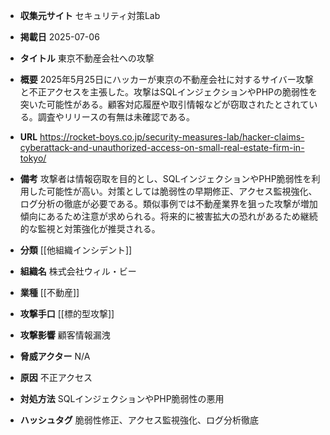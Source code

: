- **収集元サイト**
セキュリティ対策Lab

- **掲載日**
2025-07-06

- **タイトル**
東京不動産会社への攻撃

- **概要**
2025年5月25日にハッカーが東京の不動産会社に対するサイバー攻撃と不正アクセスを主張した。攻撃はSQLインジェクションやPHPの脆弱性を突いた可能性がある。顧客対応履歴や取引情報などが窃取されたとされている。調査やリリースの有無は未確認である。

- **URL**
https://rocket-boys.co.jp/security-measures-lab/hacker-claims-cyberattack-and-unauthorized-access-on-small-real-estate-firm-in-tokyo/

- **備考**
攻撃者は情報窃取を目的とし、SQLインジェクションやPHP脆弱性を利用した可能性が高い。対策としては脆弱性の早期修正、アクセス監視強化、ログ分析の徹底が必要である。類似事例では不動産業界を狙った攻撃が増加傾向にあるため注意が求められる。将来的に被害拡大の恐れがあるため継続的な監視と対策強化が推奨される。

- **分類**
[[他組織インシデント]]

- **組織名**
株式会社ウィル・ビー

- **業種**
[[不動産]]

- **攻撃手口**
[[標的型攻撃]]

- **攻撃影響**
顧客情報漏洩

- **脅威アクター**
N/A

- **原因**
不正アクセス

- **対処方法**
SQLインジェクションやPHP脆弱性の悪用

- **ハッシュタグ**
脆弱性修正、アクセス監視強化、ログ分析徹底
